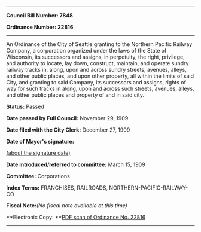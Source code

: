 

********

**Council Bill Number: 7848**
   
**Ordinance Number: 22816**
********

 An Ordinance of the City of Seattle granting to the Northern Pacific Railway Company, a corporation organized under the laws of the State of Wisconsin, its successors and assigns, in perpetuity, the right, privilege, and authority to locate, lay down, construct, maintain, and operate sundry railway tracks in, along, upon and across sundry streets, avenues, alleys, and other public places, and upon other property, all within the limits of said City, and granting to said Company, its successors and assigns, rights of way for such tracks in along, upon and across such streets, avenues, alleys, and other public places and property of and in said city.

**Status:** Passed
   
**Date passed by Full Council:** November 29, 1909
   
**Date filed with the City Clerk:** December 27, 1909
   
**Date of Mayor's signature:**
   
[(about the signature date)](/~public/approvaldate.htm)
   
   
   
**Date introduced/referred to committee:** March 15, 1909
   
**Committee:** Corporations
   
   
**Index Terms:** FRANCHISES, RAILROADS, NORTHERN-PACIFIC-RAILWAY-CO

**Fiscal Note:**_(No fiscal note available at this time)_

**Electronic Copy: **[PDF scan of Ordinance No. 22816](/~archives/Ordinances/Ord_22816.pdf)

********


